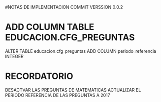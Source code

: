 #NOTAS DE IMPLEMENTACION COMMIT VERSSION 0.0.2

# ADD COLUMN TABLE EDUCACION.CFG_PREGUNTAS
ALTER TABLE educacion.cfg_preguntas
ADD COLUMN periodo_referencia INTEGER
 
 # RECORDATORIO
 DESACTVAR LAS PREGUNTAS DE MATEMATICAS
 ACTUALIZAR EL PERIODO REFERENCIA DE LAS PREGUNTAS A 2017
 